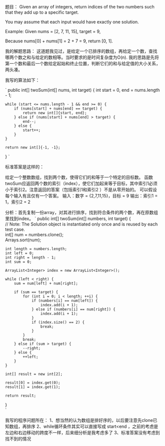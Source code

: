 题目：
Given an array of integers, return indices of the two numbers such that they add up to a specific target.

You may assume that each input would have exactly one solution.

Example:
Given nums = [2, 7, 11, 15], target = 9,

Because nums[0] + nums[1] = 2 + 7 = 9,
return [0, 1].

我的解题思路：
这道题我见过，是给定一个已排序的数组，再给定一个数，查找哪两个数之和与给定的数相等。当时要求的是时间复杂度为O(n).
我的思路是先将第一个数和最后一个数给定起始和终止位置，判断它们的和与给定值的大小关系，两头凑。

我写的算法如下：

`
public int[] twoSum(int[] nums, int target) {
    int start = 0, end = nums.length - 1;

    while (start <= nums.length - 1 && end >= 0) {
        if (nums[start] + nums[end] == target) {
            return new int[]{start, end};
        } else if (nums[start] + nums[end] > target) {
            end--;
        } else {
            start++;
        }
    }

    return new int[]{-1, -1};
}
`

标准答案是这样的：

给定一个整数数组，找到两个数，使得它们的和等于一个特定的目标数。
函数twoSum应返回两个数的索引（index），使它们加起来等于目标，其中索引1必须小于索引2。注意返回的答案（包括索引1和索引2 ）不是从零开始的。
可以假设每个输入有且仅有一个答案。
输入：数字 = {2,7,11,15}，目标 = 9
输出：索引1 = 1，索引2 = 2

分析：首先复制一份array，对其进行排序，找到符合条件的两个数，再在原数组里找到index。
`
public int[] twoSum(int[] numbers, int target) {  
    // Note: The Solution object is instantiated only once and is reused by each test case.  
    int[] num = numbers.clone();  
    Arrays.sort(num);  

    int length = numbers.length;  
    int left = 0;  
    int right = length - 1;  
    int sum = 0;  

    ArrayList<Integer> index = new ArrayList<Integer>();  

    while (left < right) {  
        sum = num[left] + num[right];  

        if (sum == target) {  
            for (int i = 0; i < length; ++i) {  
                if (numbers[i] == num[left]) {  
                    index.add(i + 1);  
                } else if (numbers[i] == num[right]) {  
                    index.add(i + 1);  
                }  
                if (index.size() == 2) {  
                    break;  
                }  
            }  
            break;  
        } else if (sum > target) {  
            --right;  
        } else {  
            ++left;  
        }  
    }  

    int[] result = new int[2];  

    result[0] = index.get(0);  
    result[1] = index.get(1);  

    return result;  
}  
`

我写的程序问题所在：
1、想当然的认为数组是排好序的，以后要注意先clone已知数组，再排序
2、while循环条件其实可以直接写成 start<end ，之前的考虑是左边和右边移动的跨度不一样，后来细分析是我考虑多了
3、标准答案没有考虑到找不到的情况

